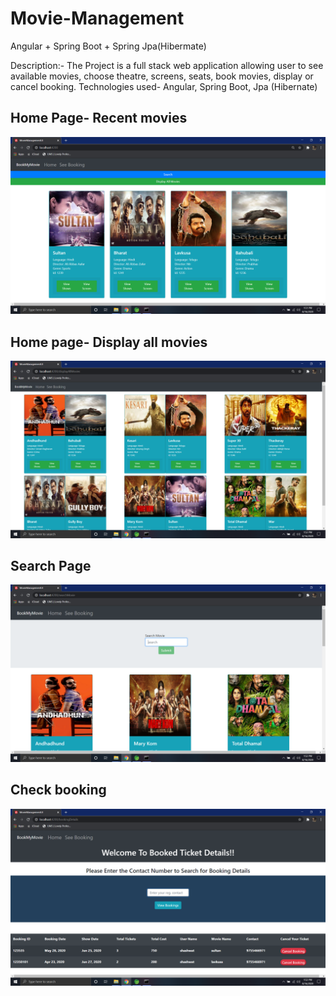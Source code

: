 # Movie-Management
Angular + Spring Boot + Spring Jpa(Hibermate)

Description:- The Project is a full stack web application allowing user to see available movies, choose theatre, screens, seats, book movies, display or cancel booking.
Technologies used- Angular, Spring Boot, Jpa (Hibernate)

## Home Page- Recent movies
![Alt text](https://github.com/shashkhr25/Movie-Management/blob/master/Screenshots/recentMovies.png)

## Home page- Display all movies
![Alt text](https://github.com/shashkhr25/Movie-Management/blob/master/Screenshots/displayAllMovies.png)

## Search Page 
![Alt text](https://github.com/shashkhr25/Movie-Management/blob/master/Screenshots/searchPage.png)

## Check booking
![Alt text](https://github.com/shashkhr25/Movie-Management/blob/master/Screenshots/seeBooking.png)
